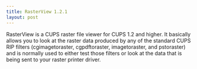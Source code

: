 ```yaml
---
title: RasterView 1.2.1
layout: post
---
```


RasterView is a CUPS raster file viewer for CUPS 1.2 and higher. It basically allows you to look at the raster data produced by any of the standard CUPS RIP filters (cgimagetoraster, cgpdftoraster, imagetoraster, and pstoraster) and is normally used to either test those filters or look at the data that is being sent to your raster printer driver.
